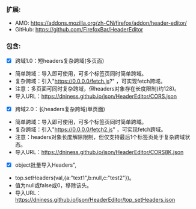 ### 扩展: 

- AMO: https://addons.mozilla.org/zh-CN/firefox/addon/header-editor/
- GitHub: https://github.com/FirefoxBar/HeaderEditor

### 包含:
- [x] 跨域1.0：短headers复杂跨域(多页面)
 - 简单跨域：导入即可使用，可多个标签页同时简单跨域。
 - 复杂跨域：引入"https://0.0.0.0/fetch.js?" ，可实现fetch跨域。
 - 注意：多页面可同时复杂跨域，但headers对象存在长度限制(约128)。
 - 导入URL：https://dniness.github.io/json/HeaderEditor/CORS.json

- [x] 跨域2.0：长headers复杂跨域(单页面)
 - 简单跨域：导入即可使用，可多个标签页同时简单跨域。
 - 复杂跨域：引入"https://0.0.0.0/fetch2.js" ，可实现fetch跨域。
 - 注意：headers对象长度解除限制，但仅支持最后1个标签页处于复杂跨域状态。
 - 导入URL：https://dniness.github.io/json/HeaderEditor/CORS8K.json


- [x] object批量导入Headers",
 - top.setHeaders(val,{a:"text1",b:null,c:"test2"})。
 - 值为null或false或0，移除该头。
 - 导入URL：https://dniness.github.io/json/HeaderEditor/top_setHeaders.json
